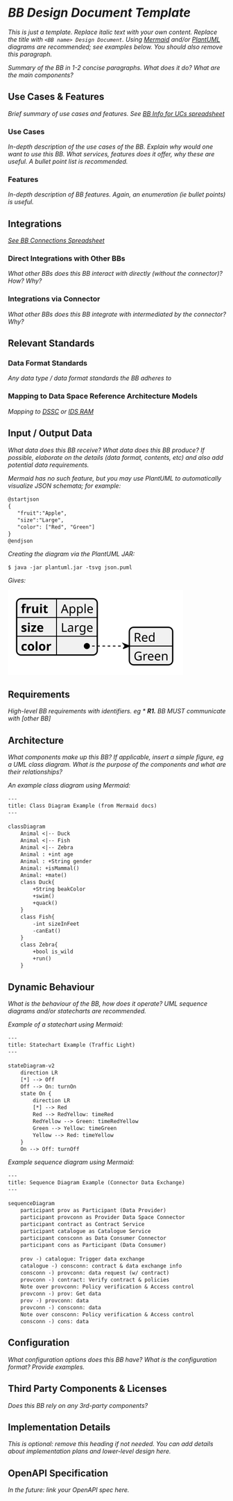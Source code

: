 _BB Design Document Template_
=============================

_This is just a template.
Replace italic text with your own content.
Replace the title with `<BB name> Design Document`.
Using [Mermaid](http://mermaid.js.org/intro/) and/or [PlantUML](https://plantuml.com/) diagrams are recommended; see examples below.
You should also remove this paragraph._

_Summary of the BB in 1-2 concise paragraphs.
What does it do?
What are the main components?_


Use Cases & Features
--------------------

_Brief summary of use cases and features.
See [BB Info for UCs spreadsheet](https://docs.google.com/spreadsheets/d/1oKWCe0XqRJ1d-wZfKnFtZb2fS0NetFMEXX4OWSyiwDU)_

### Use Cases

_In-depth description of the use cases of the BB.
Explain why would one want to use this BB.
What services, features does it offer, why these are useful.
A bullet point list is recommended._

### Features

_In-depth description of BB features.
Again, an enumeration (ie bullet points) is useful._


Integrations
------------

_[See BB Connections Spreadsheet](https://docs.google.com/spreadsheets/d/1iNFLRofdwmrgNZ7E2JPSW0PL8xIUU4EVqIt-sMo9nlk)_

### Direct Integrations with Other BBs

_What other BBs does this BB interact with directly (without the connector)?
How?
Why?_

### Integrations via Connector

_What other BBs does this BB integrate with intermediated by the connector?
Why?_


Relevant Standards
------------------

### Data Format Standards

_Any data type / data format standards the BB adheres to_

### Mapping to Data Space Reference Architecture Models

_Mapping to [DSSC](https://dssc.eu/space/DDP/117211137/DSSC+Delivery+Plan+-+Summary+of+assets+publication) or [IDS RAM](https://docs.internationaldataspaces.org/ids-knowledgebase/v/ids-ram-4/)_


Input / Output Data
-------------------

_What data does this BB receive?
What data does this BB produce?
If possible, elaborate on the details (data format, contents, etc) and also add potential data requirements._

_Mermaid has no such feature, but you may use PlantUML to automatically visualize JSON schemata; for example:_

```plantuml
@startjson
{
   "fruit":"Apple",
   "size":"Large",
   "color": ["Red", "Green"]
}
@endjson
```

_Creating the diagram via the PlantUML JAR:_

```shell-session
$ java -jar plantuml.jar -tsvg json.puml
```

_Gives:_

![PlantUML JSON Example](diagrams/json.svg)


Requirements
------------

_High-level BB requirements with identifiers.
eg * **R1.** BB MUST communicate with [other BB]_


Architecture
------------

_What components make up this BB?
If applicable, insert a simple figure, eg a UML class diagram.
What is the purpose of the components and what are their relationships?_

_An example class diagram using Mermaid:_

```mermaid
---
title: Class Diagram Example (from Mermaid docs)
---

classDiagram
    Animal <|-- Duck
    Animal <|-- Fish
    Animal <|-- Zebra
    Animal : +int age
    Animal : +String gender
    Animal: +isMammal()
    Animal: +mate()
    class Duck{
        +String beakColor
        +swim()
        +quack()
    }
    class Fish{
        -int sizeInFeet
        -canEat()
    }
    class Zebra{
        +bool is_wild
        +run()
    }
```


Dynamic Behaviour
-----------------

_What is the behaviour of the BB, how does it operate?
UML sequence diagrams and/or statecharts are recommended._

_Example of a statechart using Mermaid:_

```mermaid
---
title: Statechart Example (Traffic Light)
---

stateDiagram-v2
    direction LR
    [*] --> Off
    Off --> On: turnOn
    state On {
        direction LR
        [*] --> Red
        Red --> RedYellow: timeRed
        RedYellow --> Green: timeRedYellow
        Green --> Yellow: timeGreen
        Yellow --> Red: timeYellow
    }
    On --> Off: turnOff
```

_Example sequence diagram using Mermaid:_

```mermaid
---
title: Sequence Diagram Example (Connector Data Exchange)
---

sequenceDiagram
    participant prov as Participant (Data Provider)
    participant provconn as Provider Data Space Connector
    participant contract as Contract Service
    participant catalogue as Catalogue Service
    participant consconn as Data Consumer Connector
    participant cons as Participant (Data Consumer)

    prov -) catalogue: Trigger data exchange
    catalogue -) consconn: contract & data exchange info
    consconn -) provconn: data request (w/ contract)
    provconn -) contract: Verify contract & policies
    Note over provconn: Policy verification & Access control
    provconn -) prov: Get data
    prov -) provconn: data
    provconn -) consconn: data
    Note over consconn: Policy verification & Access control
    consconn -) cons: data
```


Configuration
-------------

_What configuration options does this BB have?
What is the configuration format?
Provide examples._


Third Party Components & Licenses
---------------------------------

_Does this BB rely on any 3rd-party components?_


Implementation Details
----------------------

_This is optional: remove this heading if not needed.
You can add details about implementation plans and lower-level design here._


OpenAPI Specification
---------------------

_In the future: link your OpenAPI spec here._
